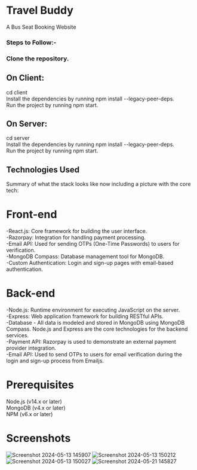 # Travel Buddy
A Bus Seat Booking Website
### Steps to Follow:-
### Clone the repository.
## On Client:
cd client<br>
Install the dependencies by running npm install --legacy-peer-deps.<br>
Run the project by running npm start.
## On Server:
cd server<br>
Install the dependencies by running npm install --legacy-peer-deps.<br>
Run the project by running npm start.
## Technologies Used
Summary of what the stack looks like now including a picture with the core tech:

# Front-end 
-React.js: Core framework for building the user interface.<br>
-Razorpay: Integration for handling payment processing.<br>
-Email API: Used for sending OTPs (One-Time Passwords) to users for verification.<br>
-MongoDB Compass: Database management tool for MongoDB.<br>
-Custom Authentication: Login and sign-up pages with email-based authentication.<br>
# Back-end 
-Node.js: Runtime environment for executing JavaScript on the server.<br>
-Express: Web application framework for building RESTful APIs.<br>
-Database - All data is modeled and stored in MongoDB using MongoDB Compass. Node.js and Express are the core technologies for the backend services.<br>
-Payment API: Razorpay is used to demonstrate an external payment provider integration.<br>
-Email API: Used to send OTPs to users for email verification during the login and sign-up process from Emailjs.<br>
# Prerequisites
Node.js (v14.x or later)<br>
MongoDB (v4.x or later)<br>
NPM (v6.x or later)

# Screenshots
![Screenshot 2024-05-13 145907](https://github.com/avneesh9105/Travel-Buddy/assets/138966893/2a2a0219-ae27-48a0-89d0-ff456a93b11d)
![Screenshot 2024-05-13 150212](https://github.com/avneesh9105/Travel-Buddy/assets/138966893/a51a8bd1-f4cc-4644-ad10-b00d6c41eed8)
![Screenshot 2024-05-13 150027](https://github.com/avneesh9105/Travel-Buddy/assets/138966893/69945413-2e0e-4122-8e58-00c9a5cdfc86)
![Screenshot 2024-05-21 145827](https://github.com/avneesh9105/Travel-Buddy/assets/138966893/265ca06b-1bf0-498f-94f4-1b523bc3e6c6)
